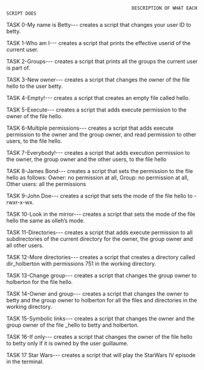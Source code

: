                                                   DESCRIPTION OF WHAT EACH SCRIPT DOES

TASK 0-My name is Betty--- creates a script that changes your user ID to betty.



TASK 1-Who am I--- creates a script that prints the effective userid of the current user.



TASK 2-Groups--- creates a script that prints all the groups the current user is part of.



TASK 3-New owner--- creates a script that changes the owner of the file hello to the user betty.



TASK 4-Empty!--- creates a script that creates an empty file called hello.



TASK 5-Execute--- creates a script that adds execute permission to the owner of the file hello.



TASK 6-Multiple permissions--- creates a script that adds execute permission to the owner and the group owner, and read permission to other users, to the file hello.



TASK 7-Everybody!--- creates a script that adds execution permission to the owner, the group owner and the other users, to the file hello



TASK 8-James Bond--- creates a script that sets the permission to the file hello as follows: Owner: no permission at all, Group: no permission at all, Other users: all the permissions



TASK 9-John Doe--- creates a script that sets the mode of the file hello to -rwxr-x-wx.



TASK 10-Look in the mirror--- creates a script that sets the mode of the file hello the same as olleh’s mode.



TASK 11-Directories--- creates a script that adds execute permission to all subdirectories of the current directory for the owner, the group owner and all other users.



TASK 12-More directories--- creates a script that creates a directory called dir_holberton with permissions 751 in the working directory.



TASK 13-Change group--- creates a script that changes the group owner to holberton for the file hello.



TASK 14-Owner and group--- creates a script that changes the owner to betty and the group owner to holberton for all the files and directories in the working directory.



TASK 15-Symbolic links--- creates a script that changes the owner and the group owner of the file _hello to betty and holberton.



TASK 16-If only--- creates a script that changes the owner of the file hello to betty only if it is owned by the user guillaume.



TASK 17 Star Wars--- creates a script that will play the StarWars IV episode in the terminal.
